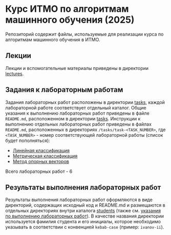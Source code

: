 # Курс ИТМО по алгоритмам машинного обучения (2025)

Репозиторий содержит файлы, используемые для реализации курса по алгоритмам машинного обучения в ИТМО.

## Лекции

Лекции и вспомогательные материалы приведены в директории [lectures](/lectures).

## Задания к лабораторным работам

Задания лабораторных работ расположены в директории [tasks](/tasks), каждой лабораторной работе соответствует отдельный каталог. Общие указания к выполнению лабораторных работ приведены в файле `README.md`, расположенном в директории [tasks](/tasks). Инструкции к выполнению отдельных лабораторных работ приведены в файлах `README.md`, расположенных в директориях `/tasks/task-<TASK_NUMBER>`, где `<TASK_NUMBER>` - номер соответствующей лабораторной работы (список будет пополняться):

- [Линейная классификация](/tasks/task-01/README.md)
- [Метрическая классификация](/tasks/task-02/README.md)
- [Метод опорных векторов](/tasks/task-03/README.md)

Всего лабораторных работ - 6


## Результаты выполнения лабораторных работ

Результаты выполнения лабораторных работ оформляются в виде директорий, содержащих исходный код и README.md и размещаются в отдельных директориях внутри каталога [students](/students) (также см. [указания по выполнению лабораторных работ](/tasks/README.md)). В качестве названия директории используется фамилия студента и его инициалы, которое необходимо указывать в соответствии с конвенцией `kebab-case` (пример: `ivanov-ii`).